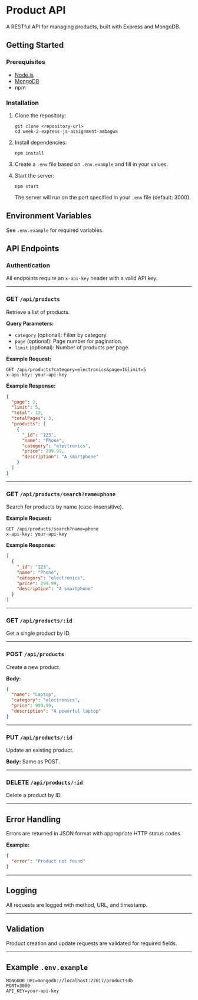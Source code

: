 # Product API

A RESTful API for managing products, built with Express and MongoDB.

## Getting Started

### Prerequisites

- [Node.js](https://nodejs.org/)
- [MongoDB](https://www.mongodb.com/)
- npm

### Installation

1. Clone the repository:
   ```
   git clone <repository-url>
   cd week-2-express-js-assignment-ambagwa
   ```

2. Install dependencies:
   ```
   npm install
   ```

3. Create a `.env` file based on `.env.example` and fill in your values.

4. Start the server:
   ```
   npm start
   ```
   The server will run on the port specified in your `.env` file (default: 3000).

## Environment Variables

See `.env.example` for required variables.

## API Endpoints

### Authentication

All endpoints require an `x-api-key` header with a valid API key.

---

### GET `/api/products`

Retrieve a list of products.

**Query Parameters:**
- `category` (optional): Filter by category.
- `page` (optional): Page number for pagination.
- `limit` (optional): Number of products per page.

**Example Request:**
```
GET /api/products?category=electronics&page=1&limit=5
x-api-key: your-api-key
```

**Example Response:**
```json
{
  "page": 1,
  "limit": 5,
  "total": 12,
  "totalPages": 3,
  "products": [
    {
      "_id": "123",
      "name": "Phone",
      "category": "electronics",
      "price": 299.99,
      "description": "A smartphone"
    }
  ]
}
```

---

### GET `/api/products/search?name=phone`

Search for products by name (case-insensitive).

**Example Request:**
```
GET /api/products/search?name=phone
x-api-key: your-api-key
```

**Example Response:**
```json
[
  {
    "_id": "123",
    "name": "Phone",
    "category": "electronics",
    "price": 299.99,
    "description": "A smartphone"
  }
]
```

---

### GET `/api/products/:id`

Get a single product by ID.

---

### POST `/api/products`

Create a new product.

**Body:**
```json
{
  "name": "Laptop",
  "category": "electronics",
  "price": 999.99,
  "description": "A powerful laptop"
}
```

---

### PUT `/api/products/:id`

Update an existing product.

**Body:** Same as POST.

---

### DELETE `/api/products/:id`

Delete a product by ID.

---

## Error Handling

Errors are returned in JSON format with appropriate HTTP status codes.

**Example:**
```json
{
  "error": "Product not found"
}
```

---

## Logging

All requests are logged with method, URL, and timestamp.

---

## Validation

Product creation and update requests are validated for required fields.

---

## Example `.env.example`

```
MONGODB_URI=mongodb://localhost:27017/productsdb
PORT=3000
API_KEY=your-api-key
```